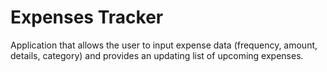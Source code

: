 # Expenses Tracker
Application that allows the user to input expense data (frequency, amount, details, category) and provides an updating list of upcoming expenses.
